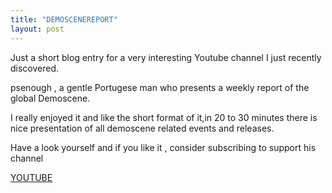 ```yaml
---
title: "DEMOSCENEREPORT"
layout: post
---
```


Just a short blog entry for a very interesting Youtube channel I just recently discovered.

psenough , a gentle Portugese man who presents a weekly report of the global Demoscene.

I really enjoyed it and like the short format of it,in 20 to 30 minutes
there is nice presentation of all demoscene related events and releases.

Have a look yourself and if you like it , consider subscribing to support his channel

[YOUTUBE](https://www.youtube.com/c/psenough)


